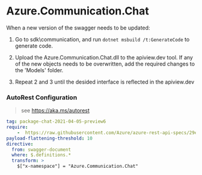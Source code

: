# Azure.Communication.Chat
When a new version of the swagger needs to be updated:
1. Go to sdk\communication, and run `dotnet msbuild /t:GenerateCode` to generate code.
2. Upload the Azure.Communication.Chat.dll to the apiview.dev tool.
If any of the new objects needs to be overwritten, add the required changes to the 'Models' folder.

3. Repeat 2 and 3 until the desided interface is reflected in the apiview.dev 

### AutoRest Configuration
> see https://aka.ms/autorest

``` yaml
tag: package-chat-2021-04-05-preview6
require:
    -  https://raw.githubusercontent.com/Azure/azure-rest-api-specs/29e0c9624a8e60138127457f2e863bb4a9ba1419/specification/communication/data-plane/Chat/readme.md
payload-flattening-threshold: 10
directive:
  from: swagger-document
  where: $.definitions.*
  transform: >
    $["x-namespace"] = "Azure.Communication.Chat"
```
